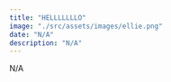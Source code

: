 ```yaml
---
title: "HELLLLLLLO"
image: "./src/assets/images/ellie.png"
date: "N/A"
description: "N/A"
---
```


N/A